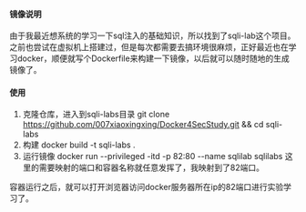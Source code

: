 #### 镜像说明
由于我最近想系统的学习一下sql注入的基础知识，所以找到了sqli-lab这个项目。之前也尝试在虚拟机上搭建过，但是每次都需要去搞环境很麻烦，正好最近也在学习docker，顺便就写个Dockerfile来构建一下镜像，以后就可以随时随地的生成镜像了。
#### 使用
1. 克隆仓库，进入到sqli-labs目录
   git clone https://github.com/007xiaoxingxing/Docker4SecStudy.git && cd sqli-labs
2. 构建
    docker build -t sqli-labs .
3. 运行镜像
    docker run --privileged -itd -p 82:80 --name sqlilab sqlilabs
    这里的需要映射的端口和容器名称就任意发挥了，我映射到了82端口。

容器运行之后，就可以打开浏览器访问docker服务器所在ip的82端口进行实验学习了。
